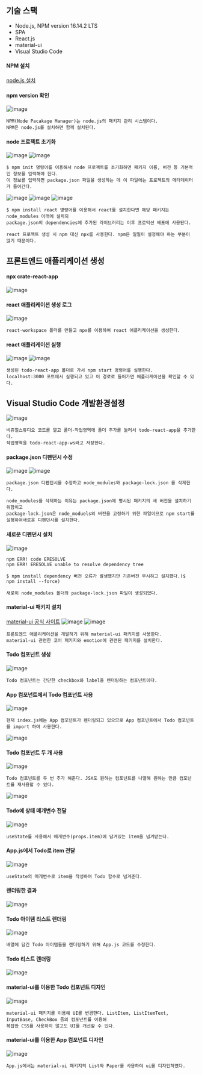 ## 기술 스택
- Node.js, NPM version 16.14.2 LTS
- SPA
- React.js
- material-ui
- Visual Studio Code

#### NPM 설치
[node.js 설치](https://nodejs.org/en/blog/release/v16.14.2)    
#### npm version 확인
![image](https://github.com/wonchihyeon/Todo_Frontend/assets/58906858/87fb6473-ac15-4340-b1aa-736519822f76)
```
NPM(Node Pacakage Manager)는 node.js의 패키지 관리 시스템이다.
NPM은 node.js를 설치하면 함께 설치된다.
```
#### node 프로젝트 초기화
![image](https://github.com/wonchihyeon/Todo_Frontend/assets/58906858/6d74ed65-7a98-4a8e-815f-e64dc593167e)
![image](https://github.com/wonchihyeon/Todo_Frontend/assets/58906858/fc187aa7-e42c-41cf-935b-0b7d04ef47c1)
```
$ npm init 명령어를 이용해서 node 프로젝트를 초기화하면 패키지 이름, 버전 등 기본적인 정보를 입력해야 한다.
이 정보를 입력하면 package.json 파일을 생성하는 데 이 파일에는 프로젝트의 메타데이터가 들어간다.
```
![image](https://github.com/wonchihyeon/Todo_Frontend/assets/58906858/0e7b1711-1c0d-470f-892f-a8fed3d3ae6b)
![image](https://github.com/wonchihyeon/Todo_Frontend/assets/58906858/57f143f0-208d-4832-bca6-586e341abc5d)
![image](https://github.com/wonchihyeon/Todo_Frontend/assets/58906858/dd5f33a9-3dc4-4813-a8e8-bf3394282809)

```
$ npm install react 명령어를 이용해서 react를 설치한다면 해당 패키지는 node_modules 아래에 설치되
package.json의 dependencies에 추가된 라이브러리는 이후 프로덕션 배포에 사용된다.

react 프로젝트 생성 시 npm 대신 npx를 사용한다. npm은 일일이 설정해야 하는 부분이 많기 때문이다.
```
## 프론트엔드 애플리케이션 생성
#### npx crate-react-app
![image](https://github.com/wonchihyeon/Todo_Frontend/assets/58906858/a87f46c1-53fa-414a-bfd9-90df0acbad2f)
#### react 애플리케이션 생성 로그
![image](https://github.com/wonchihyeon/Todo_Frontend/assets/58906858/1b5d0173-da69-474a-80ca-aa13b44c485f)
```
react-workspace 폴더를 만들고 npx를 이용하여 react 애플리케이션을 생성한다.
```
#### react 애플리케이션 실행
![image](https://github.com/wonchihyeon/Todo_Frontend/assets/58906858/df5829d6-2750-4077-be61-b01d404f9996)
![image](https://github.com/wonchihyeon/Todo_Frontend/assets/58906858/0481e44e-1e58-4f54-a899-f71f68232bf4)
```
생성된 todo-react-app 폴더로 가서 npm start 명령어를 실행한다.
localhost:3000 포트에서 실행되고 있고 이 경로로 들어가면 애플리케이션을 확인할 수 있다.
```
## Visual Studio Code 개발환경설정
![image](https://github.com/wonchihyeon/Todo_Frontend/assets/58906858/11e70120-e33d-418b-9e9b-c4afdc887676)
```
비쥬얼스튜디오 코드를 열고 폴더-작업영역에 폴더 추가를 눌러서 todo-react-app을 추가한다.
작업영역을 todo-react-app-ws라고 저장한다.
```
#### package.json 디펜던시 수정
![image](https://github.com/wonchihyeon/Todo_Frontend/assets/58906858/f9a303e9-8815-4d11-a5e7-048ce3df46c4)
![image](https://github.com/wonchihyeon/Todo_Frontend/assets/58906858/a3f72c3b-0dd9-4f76-9599-b3ee90db43db)
```
package.json 디펜던시를 수정하고 node_modules와 package-lock.json 를 삭제한다.

node_modules를 삭제하는 이유는 package.json에 명시된 패키지의 새 버전을 설치하기 위함이고
package-lock.json은 node_moduels의 버전을 고정하기 위한 파일이므로 npm start를 실행하여새로운 디펜던시를 설치한다.
```
#### 새로운 디펜던시 설치
![image](https://github.com/wonchihyeon/Todo_Frontend/assets/58906858/f6211120-a848-4a0b-ba6f-57296358f07a)
```
npm ERR! code ERESOLVE
npm ERR! ERESOLVE unable to resolve dependency tree

$ npm install dependency 버전 오류가 발생했지만 기존버전 무시하고 설치했다.($ npm install --force)

새로이 node_modules 폴더와 package-lock.json 파일이 생성되었다.
```
#### material-ui 패키지 설치
[material-ui 공식 사이트](https://material-ui.com)
![image](https://github.com/wonchihyeon/Todo_Frontend/assets/58906858/4ec81177-14f4-446e-9df4-1e79655d1d1b)
![image](https://github.com/wonchihyeon/Todo_Frontend/assets/58906858/61b959f9-3c66-4945-9243-8c38be4157ae)
```
프론트엔드 애플리케이션을 개발하기 위해 material-ui 패키지를 사용한다.
material-ui 관련한 코어 패키지와 emotion에 관련된 패키지를 설치한다.
```
#### Todo 컴포넌트 생성
![image](https://github.com/wonchihyeon/Todo_Frontend/assets/58906858/6a5a809d-2234-4188-946e-1d954b184649)
```
Todo 컴포넌트는 간단한 checkbox와 label을 렌더링하는 컴포넌트이다.
```
#### App 컴포넌트에서 Todo 컴포넌트 사용
![image](https://github.com/wonchihyeon/Todo_Frontend/assets/58906858/705d84dc-c89f-4fda-91d8-bb569987af6c)
```
현재 index.js에는 App 컴포넌트가 렌더링되고 있으므로 App 컴포넌트에서 Todo 컴포넌트를 import 하여 사용한다.
```
![image](https://github.com/chihyeonwon/Todo_Frontend/assets/58906858/f5ba7264-bc4e-499c-8a6b-f11ef41b9781)
#### Todo 컴포넌트 두 개 사용
![image](https://github.com/chihyeonwon/Todo_Frontend/assets/58906858/9837f893-adeb-4aba-ac01-e3b452d7f817)
```
Todo 컴포넌트를 두 번 추가 해준다. JSX도 원하는 컴포넌트를 나열해 원하는 만큼 컴포넌트를 재사용할 수 있다.
```
![image](https://github.com/chihyeonwon/Todo_Frontend/assets/58906858/ecba75a1-8fc5-489b-877c-77ce18f30bbf)
#### Todo에 상태 매개변수 전달
![image](https://github.com/chihyeonwon/Todo_Frontend/assets/58906858/ae731cea-8718-4774-8573-dfe271ff70dd)
```
useState를 사용해서 매개변수(props.item)에 담겨있는 item을 넘겨받는다.
```
#### App.js에서 Todo로 item 전달
![image](https://github.com/chihyeonwon/Todo_Frontend/assets/58906858/c932cd8a-4f27-4129-924d-a29237de4669)
```
useState의 매개변수로 item을 작성하여 Todo 함수로 넘겨준다.
```
#### 렌더링한 결과
![image](https://github.com/chihyeonwon/Todo_Frontend/assets/58906858/96af6558-2c25-447c-a400-9cc9b5670dfc)
#### Todo 아이템 리스트 렌더링
![image](https://github.com/chihyeonwon/Todo_Frontend/assets/58906858/f6e17055-d5a7-412d-94ec-923b7a6ca0a0)
```
배열에 담긴 Todo 아이템들을 렌더링하기 위해 App.js 코드를 수정한다.
```
#### Todo 리스트 렌더링 
![image](https://github.com/chihyeonwon/Todo_Frontend/assets/58906858/34bbc517-ee9f-4be0-a4b4-d8b5a809ca1e)

#### material-ui를 이용한 Todo 컴포넌트 디자인
![image](https://github.com/chihyeonwon/Todo_Frontend/assets/58906858/1a9fda38-0c4f-4e0d-a1bc-9781e945c583)
```
material-ui 패키지를 이용해 UI를 변경한다. ListItem, ListItemText, InputBase, CheckBox 등의 컴포넌트를 이용해
복잡한 CSS를 사용하지 않고도 UI를 개선할 수 있다.
```
#### material-ui를 이용한 App 컴포넌트 디자인
![image](https://github.com/chihyeonwon/Todo_Frontend/assets/58906858/fdab3905-308d-47e4-ab0f-355590eedf3f)
```
App.js에서는 material-ui 패키지의 List와 Paper를 사용하여 ui를 디자인하였다.
```








